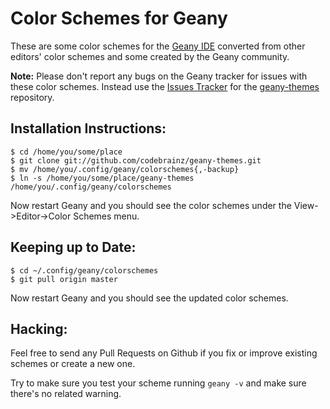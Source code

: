 Color Schemes for Geany
=======================

These are some color schemes for the [Geany IDE](http://geany.org) converted from other editors' color
schemes and some created by the Geany community.

__Note:__ Please don't report any bugs on the Geany tracker for issues with these color schemes.  Instead use the
[Issues Tracker](https://github.com/codebrainz/geany-themes/issues) for the
[geany-themes](https://github.com/codebrainz/geany-themes) repository.

Installation Instructions:
--------------------------

```
$ cd /home/you/some/place
$ git clone git://github.com/codebrainz/geany-themes.git
$ mv /home/you/.config/geany/colorschemes{,-backup}
$ ln -s /home/you/some/place/geany-themes /home/you/.config/geany/colorschemes 
```

Now restart Geany and you should see the color schemes under the View->Editor->Color Schemes menu.

Keeping up to Date:
-------------------

```
$ cd ~/.config/geany/colorschemes
$ git pull origin master
```

Now restart Geany and you should see the updated color schemes.

Hacking:
--------

Feel free to send any Pull Requests on Github if you fix or improve existing schemes or create a new one.

Try to make sure you test your scheme running `geany -v` and make sure there's no related warning.
